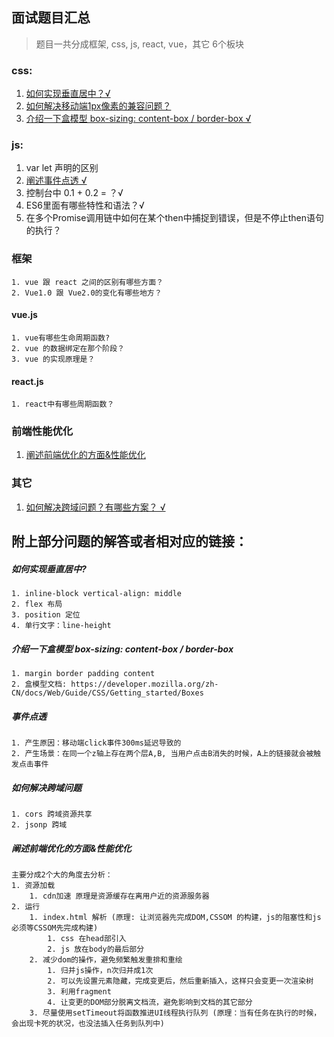 ## 面试题目汇总

> 题目一共分成框架, css, js, react, vue，其它 6个板块

### css: 
1. <a href="#css-1">如何实现垂直居中？√ </a>
2. <a href="#css-2">如何解决移动端1px像素的兼容问题？</a>
3. <a href="#css-3">介绍一下盒模型 box-sizing: content-box / border-box √</a>
  
### js:
1. var let 声明的区别
2. <a href="#js-2">阐述事件点透 √</a>
3. 控制台中 0.1 + 0.2 = ？√
4. ES6里面有哪些特性和语法？√
5. 在多个Promise调用链中如何在某个then中捕捉到错误，但是不停止then语句的执行？
    
### 框架
    1. vue 跟 react 之间的区别有哪些方面？
    2. Vue1.0 跟 Vue2.0的变化有哪些地方？
    
#### vue.js
    1. vue有哪些生命周期函数?
    2. vue 的数据绑定在那个阶段？
    3. vue 的实现原理是？
    
#### react.js
    1. react中有哪些周期函数？

### 前端性能优化
1. <a href="#performance-1">阐述前端优化的方面&性能优化</a>

### 其它
1. <a href="#other-1">如何解决跨域问题？有哪些方案？ √</a> 


## 附上部分问题的解答或者相对应的链接：

<h5 id="css-1">如何实现垂直居中?</h5>

```
1. inline-block vertical-align: middle
2. flex 布局
3. position 定位
4. 单行文字：line-height    
```

<h5 id="css-3">介绍一下盒模型 box-sizing: content-box / border-box </h5>

```
1. margin border padding content
2. 盒模型文档: https://developer.mozilla.org/zh-CN/docs/Web/Guide/CSS/Getting_started/Boxes
```

<h5 id="js-2">事件点透</h5>

```
1. 产生原因：移动端click事件300ms延迟导致的
2. 产生场景：在同一个z轴上存在两个层A,B, 当用户点击B消失的时候，A上的链接就会被触发点击事件
```

<h5 id="other-1">如何解决跨域问题</h5>

```
1. cors 跨域资源共享 
2. jsonp 跨域    
```

<h5 id="performance-1">阐述前端优化的方面&性能优化</h5>

```
主要分成2个大的角度去分析： 
1. 资源加载 
    1. cdn加速 原理是资源缓存在离用户近的资源服务器
2. 运行 
    1. index.html 解析 (原理: 让浏览器先完成DOM,CSSOM 的构建，js的阻塞性和js必须等CSSOM先完成构建)
        1. css 在head部引入
        2. js 放在body的最后部分
    2. 减少dom的操作，避免频繁触发重排和重绘
        1. 归并js操作，n次归并成1次
        2. 可以先设置元素隐藏，完成变更后，然后重新插入，这样只会变更一次渲染树
        3. 利用fragment
        4. 让变更的DOM部分脱离文档流，避免影响到文档的其它部分        
    3. 尽量使用setTimeout将函数推进UI线程执行队列 (原理：当有任务在执行的时候，会出现卡死的状况，也没法插入任务到队列中)     
```     